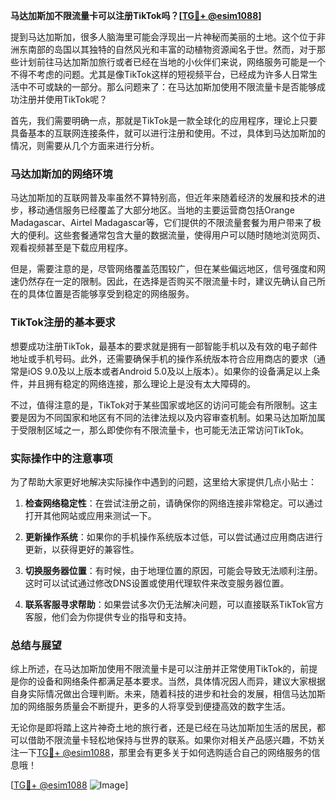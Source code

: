 **马达加斯加不限流量卡可以注册TikTok吗？[[TG💪+ @esim1088](https://t.me/s/esim1088)]**

提到马达加斯加，很多人脑海里可能会浮现出一片神秘而美丽的土地。这个位于非洲东南部的岛国以其独特的自然风光和丰富的动植物资源闻名于世。然而，对于那些计划前往马达加斯加旅行或者已经在当地的小伙伴们来说，网络服务可能是一个不得不考虑的问题。尤其是像TikTok这样的短视频平台，已经成为许多人日常生活中不可或缺的一部分。那么问题来了：在马达加斯加使用不限流量卡是否能够成功注册并使用TikTok呢？

首先，我们需要明确一点，那就是TikTok是一款全球化的应用程序，理论上只要具备基本的互联网连接条件，就可以进行注册和使用。不过，具体到马达加斯加的情况，则需要从几个方面来进行分析。

### 马达加斯加的网络环境

马达加斯加的互联网普及率虽然不算特别高，但近年来随着经济的发展和技术的进步，移动通信服务已经覆盖了大部分地区。当地的主要运营商包括Orange Madagascar、Airtel Madagascar等，它们提供的不限流量套餐为用户带来了极大的便利。这些套餐通常包含大量的数据流量，使得用户可以随时随地浏览网页、观看视频甚至是下载应用程序。

但是，需要注意的是，尽管网络覆盖范围较广，但在某些偏远地区，信号强度和网速仍然存在一定的限制。因此，在选择是否购买不限流量卡时，建议先确认自己所在的具体位置是否能够享受到稳定的网络服务。

### TikTok注册的基本要求

想要成功注册TikTok，最基本的要求就是拥有一部智能手机以及有效的电子邮件地址或手机号码。此外，还需要确保手机的操作系统版本符合应用商店的要求（通常是iOS 9.0及以上版本或者Android 5.0及以上版本）。如果你的设备满足以上条件，并且拥有稳定的网络连接，那么理论上是没有太大障碍的。

不过，值得注意的是，TikTok对于某些国家或地区的访问可能会有所限制。这主要是因为不同国家和地区有不同的法律法规以及内容审查机制。如果马达加斯加属于受限制区域之一，那么即使你有不限流量卡，也可能无法正常访问TikTok。

### 实际操作中的注意事项

为了帮助大家更好地解决实际操作中遇到的问题，这里给大家提供几点小贴士：

1. **检查网络稳定性**：在尝试注册之前，请确保你的网络连接非常稳定。可以通过打开其他网站或应用来测试一下。
   
2. **更新操作系统**：如果你的手机操作系统版本过低，可以尝试通过应用商店进行更新，以获得更好的兼容性。

3. **切换服务器位置**：有时候，由于地理位置的原因，可能会导致无法顺利注册。这时可以试试通过修改DNS设置或使用代理软件来改变服务器位置。

4. **联系客服寻求帮助**：如果尝试多次仍无法解决问题，可以直接联系TikTok官方客服，他们会为你提供专业的指导和支持。

### 总结与展望

综上所述，在马达加斯加使用不限流量卡是可以注册并正常使用TikTok的，前提是你的设备和网络条件都满足基本要求。当然，具体情况因人而异，建议大家根据自身实际情况做出合理判断。未来，随着科技的进步和社会的发展，相信马达加斯加的网络服务质量会不断提升，更多的人将享受到便捷高效的数字生活。

无论你是即将踏上这片神奇土地的旅行者，还是已经在马达加斯加生活的居民，都可以借助不限流量卡轻松地保持与世界的联系。如果你对相关产品感兴趣，不妨关注一下[TG💪+ @esim1088](https://t.me/s/esim1088)，那里会有更多关于如何选购适合自己的网络服务的信息哦！

[[TG💪+ @esim1088](https://t.me/s/esim1088) ![Image](https://i.postimg.cc/4NQfJmqS/Snipaste-2025-05-13-00-14-12.png)]